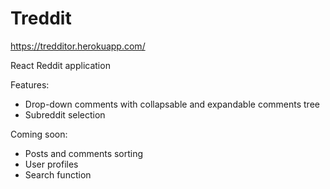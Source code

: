 # Treddit
https://tredditor.herokuapp.com/

React Reddit application


Features: 
  - Drop-down comments with collapsable and expandable comments tree
  - Subreddit selection

Coming soon: 
  - Posts and comments sorting
  - User profiles
  - Search function
